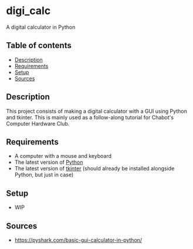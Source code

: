 # digi_calc
A digital calculator in Python

## Table of contents
* [Description](#description)
* [Requirements](#requirements)
* [Setup](#setup)
* [Sources](#sources)

## Description
This project consists of making a digital calculator with a GUI using Python and tkinter. This is mainly used as a follow-along tutorial for Chabot's Computer Hardware Club.

## Requirements
* A computer with a mouse and keyboard
* The latest version of [Python](https://www.python.org/downloads/)
* The latest version of [tkinter](https://docs.python.org/3/library/tkinter.html) (should already be installed alongside Python, but just in case)

## Setup
* WIP

## Sources
* https://pyshark.com/basic-gui-calculator-in-python/
